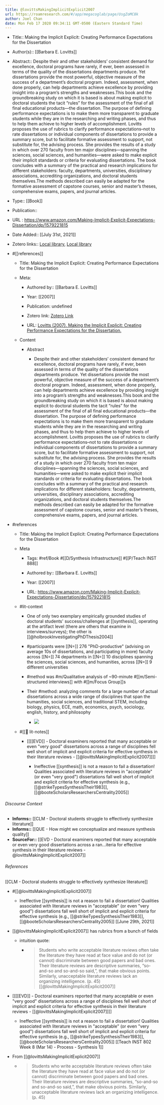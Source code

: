 ```yaml
---
title: @lovittsMakingImplicitExplicit2007
url: https://roamresearch.com/#/app/megacoglab/page/UsgZoMC8k
author: Joel Chan
date: Mon Feb 17 2020 09:34:11 GMT-0500 (Eastern Standard Time)
---
```


- Title:: Making the Implicit Explicit: Creating Performance Expectations for the Dissertation
- Author(s):: [[Barbara E. Lovitts]]
- Abstract:: Despite their and other stakeholders’ consistent demand for excellence, doctoral programs have rarely, if ever, been assessed in terms of the quality of the dissertations departments produce. Yet dissertations provide the most powerful, objective measure of the success of a department’s doctoral program. Indeed, assessment, when done properly, can help departments achieve excellence by providing insight into a program’s strengths and weaknesses.This book and the groundbreaking study on which it is based is about making explicit to doctoral students the tacit “rules” for the assessment of the final of all final educational products―the dissertation. The purpose of defining performance expectations is to make them more transparent to graduate students while they are in the researching and writing phases, and thus to help them achieve to higher levels of accomplishment. Lovitts proposes the use of rubrics to clarify performance expectations–not to rate dissertations or individual components of dissertations to provide a summary score, but to facilitate formative assessment to support, not substitute for, the advising process. She provides the results of a study in which over 270 faculty from ten major disciplines―spanning the sciences, social sciences, and humanities―were asked to make explicit their implicit standards or criteria for evaluating dissertations. The book concludes with a summary of the practical and research implications for different stakeholders: faculty, departments, universities, disciplinary associations, accrediting organizations, and doctoral students themselves.The methods described can easily be adapted for the formative assessment of capstone courses, senior and master’s theses, comprehensive exams, papers, and journal articles.
- Type:: [[Book]]
- Publication::
- URL : https://www.amazon.com/Making-Implicit-Explicit-Expectations-Dissertation/dp/1579221815
- Date Added:: [[July 31st, 2021]]
- Zotero links:: [Local library](zotero://select/groups/2451508/items/BGB32NCK), [Local library](https://www.zotero.org/groups/2451508/items/BGB32NCK)
- #[[references]]

    - Title: Making the Implicit Explicit: Creating Performance Expectations for the Dissertation

    - Meta:

        - Authored by:: [[Barbara E. Lovitts]]

        - Year: [[2007]]

        - Publication: undefined

        - Zotero link: [Zotero Link](zotero://select/items/1_K4PLWHG8)

        - URL: [Lovitts (2007). Making the Implicit Explicit: Creating Performance Expectations for the Dissertation.](https://www.amazon.com/Making-Implicit-Explicit-Expectations-Dissertation/dp/1579221815)

    - Content

        - Abstract

            - Despite their and other stakeholders’ consistent demand for excellence, doctoral programs have rarely, if ever, been assessed in terms of the quality of the dissertations departments produce. Yet dissertations provide the most powerful, objective measure of the success of a department’s doctoral program. Indeed, assessment, when done properly, can help departments achieve excellence by providing insight into a program’s strengths and weaknesses.This book and the groundbreaking study on which it is based is about making explicit to doctoral students the tacit “rules” for the assessment of the final of all final educational products―the dissertation. The purpose of defining performance expectations is to make them more transparent to graduate students while they are in the researching and writing phases, and thus to help them achieve to higher levels of accomplishment. Lovitts proposes the use of rubrics to clarify performance expectations–not to rate dissertations or individual components of dissertations to provide a summary score, but to facilitate formative assessment to support, not substitute for, the advising process. She provides the results of a study in which over 270 faculty from ten major disciplines―spanning the sciences, social sciences, and humanities―were asked to make explicit their implicit standards or criteria for evaluating dissertations. The book concludes with a summary of the practical and research implications for different stakeholders: faculty, departments, universities, disciplinary associations, accrediting organizations, and doctoral students themselves.The methods described can easily be adapted for the formative assessment of capstone courses, senior and master’s theses, comprehensive exams, papers, and journal articles.
- #references

    - Title: Making the Implicit Explicit: Creating Performance Expectations for the Dissertation

    - Meta

        - Tags: #ref/Book #[[D/Synthesis Infrastructure]] #[[P/Teach INST 888]]

        - Authored by:: [[Barbara E. Lovitts]]

        - Year: [[2007]]

        - URL: https://www.amazon.com/Making-Implicit-Explicit-Expectations-Dissertation/dp/1579221815

    - #lit-context

        - One of only two exemplary empirically grounded studies of doctoral students' success/challenges at [[synthesis]], operating at the artifact level (there are others that examine in interviews/surveys); the other is [[@holbrookInvestigatingPhDThesis2004]]

        - #participants were [[N=]] 276 "PhD-productive" (advising on average 10s of dissertations, and participating in more) faculty across [[N=]] 74 departments in [[N=]] 10 disciplines spanning the sciences, social sciences, and humanities, across [[N=]] 9 different universities

        - #method was #m/Qualitative analysis of ~90-minute #[[m/Semi-structured interviews]] with #[[m/Focus Group]]s

        - Their #method: analyzing  comments for a large number of actual dissertations across a wide range of disciplines that span the humanities, social sciences, and traditional STEM, including biology, physics, ECE, math, economics, psych, sociology, english, history, and philosophy

            - ![](https://firebasestorage.googleapis.com/v0/b/firescript-577a2.appspot.com/o/imgs%2Fapp%2Fmegacoglab%2FRu2_E_qw_N?alt=media&token=53a8fa79-3acc-4eb0-bb92-845a1b86d0e6)

    - #[[📝 lit-notes]]

        - [[[[EVD]] - Doctoral examiners reported that many acceptable or even "very good" dissertations across a range of disciplines fell well short of implicit and explicit criteria for effective synthesis in their literature reviews - [[@lovittsMakingImplicitExplicit2007]]]]

            - Ineffective [[synthesis]] is not a reason to fail a dissertation! Qualities associated with literature reviews in "acceptable" (or even "very good")  dissertations fall well short of implicit and explicit criteria for effective synthesis (e.g., [[@strikeTypesSynthesisTheir1983]], [[@booteScholarsResearchersCentrality2005]]

###### Discourse Context

- **Informs::** [[CLM - Doctoral students struggle to effectively synthesize literature]]
- **Informs::** [[QUE - How might we conceptualize and measure synthesis quality]]
- **SourceFor::** [[EVD - Doctoral examiners reported that many acceptable or even very good dissertations across a ran...iteria for effective synthesis in their literature reviews - @lovittsMakingImplicitExplicit2007]]

###### References

[[CLM - Doctoral students struggle to effectively synthesize literature]]

- #[[@lovittsMakingImplicitExplicit2007]]

    - Ineffective [[synthesis]] is not a reason to fail a dissertation! Qualities associated with literature reviews in "acceptable" (or even "very good")  dissertations fall well short of implicit and explicit criteria for effective synthesis (e.g., [[@strikeTypesSynthesisTheir1983]], [[@booteScholarsResearchersCentrality2005]]
[[June 29th, 2021]]

- [[@lovittsMakingImplicitExplicit2007]] has rubrics from a bunch of fields

    - intuition quote:

        - > Students who write acceptable literature reviews often take the literature they have read at face value and do not (or cannot) discriminate between good papers and bad ones. Their literature reviews are descriptive summaries, “so-and-so and so-and-so said,”, that make obvious points. Similarly, unacceptable literature reviews lack an organizing intelligence. (p. 45)
[[@lovittsMakingImplicitExplicit2007]]

- [[[[EVD]] - Doctoral examiners reported that many acceptable or even "very good" dissertations across a range of disciplines fell well short of implicit and explicit criteria for effective synthesis in their literature reviews - [[@lovittsMakingImplicitExplicit2007]]]]

    - Ineffective [[synthesis]] is not a reason to fail a dissertation! Qualities associated with literature reviews in "acceptable" (or even "very good")  dissertations fall well short of implicit and explicit criteria for effective synthesis (e.g., [[@strikeTypesSynthesisTheir1983]], [[@booteScholarsResearchersCentrality2005]]
[[Teach INST 802 Week 8 (Mar 14) - Process - Synthesis 1]]

- From [[@lovittsMakingImplicitExplicit2007]]

    - > Students who write acceptable literature reviews often take the literature they have read at face value and do not (or cannot) discriminate between good papers and bad ones. Their literature reviews are descriptive summaries, “so-and-so and so-and-so said,”, that make obvious points. Similarly, unacceptable literature reviews lack an organizing intelligence. (p. 45)
